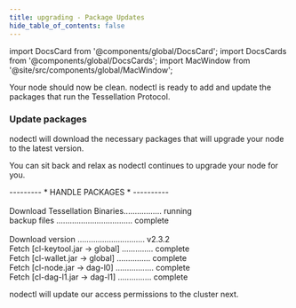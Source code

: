 ```yaml
---
title: upgrading - Package Updates
hide_table_of_contents: false
---
```

<intro-end />

import DocsCard from '@components/global/DocsCard';
import DocsCards from '@components/global/DocsCards';
import MacWindow from '@site/src/components/global/MacWindow';

<head>
  <title>Constellation Network Automation with nodectl</title>
  <meta
    name="description"
    content="Constellation Network Automation - Upgrade Tessellation with nodectl"
  />
</head>

Your node should now be clean.  nodectl is ready to add and update the packages that run the Tessellation Protocol.

### Update packages

nodectl will download the necessary packages that will upgrade your node to the latest version.

You can sit back and relax as nodectl continues to upgrade your node for you.

<MacWindow>
 --------- * HANDLE PACKAGES * ----------<br />
<br />
  Download Tessellation Binaries................. running<br /> 
  backup files .................................. complete<br />
  <br />
  Download version .............................. v2.3.2<br />
  Fetch [cl-keytool.jar -> global] .............. complete<br />
  Fetch [cl-wallet.jar -> global] ............... complete<br />
  Fetch [cl-node.jar -> dag-l0] ................. complete <br /> 
  Fetch [cl-dag-l1.jar -> dag-l1] ............... complete<br /> 
</MacWindow>

nodectl will update our access permissions to the cluster next.

